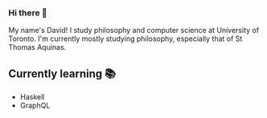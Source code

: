 ### Hi there 👋

My name's David! <!-- I'm currently working at [Movable Ink](https://movableink.com) as a software development intern, mostly working on backend web development. -->
I study philosophy and computer science at University of Toronto. I'm currently mostly studying philosophy, especially that of St Thomas Aquinas.

## Currently learning 📚
- Haskell
- GraphQL

<!--
**DrDabbidy/DrDabbidy** is a ✨ _special_ ✨ repository because its `README.md` (this file) appears on your GitHub profile.

Here are some ideas to get you started:

- 🔭 I’m currently working on ...
- 🌱 I’m currently learning ...
- 👯 I’m looking to collaborate on ...
- 🤔 I’m looking for help with ...
- 💬 Ask me about ...
- 📫 How to reach me: ...
- ⚡ Fun fact: ...
-->

